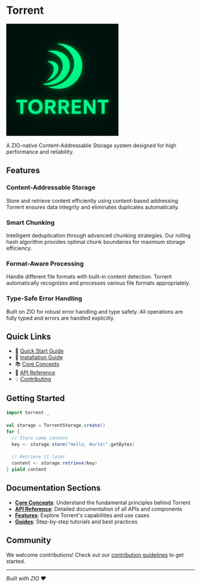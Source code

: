 # Torrent

![Torrent Logo](images/logo.png)

A ZIO-native Content-Addressable Storage system designed for high performance and reliability.

## Features

### Content-Addressable Storage
Store and retrieve content efficiently using content-based addressing. Torrent ensures data integrity and eliminates duplicates automatically.

### Smart Chunking
Intelligent deduplication through advanced chunking strategies. Our rolling hash algorithm provides optimal chunk boundaries for maximum storage efficiency.

### Format-Aware Processing
Handle different file formats with built-in content detection. Torrent automatically recognizes and processes various file formats appropriately.

### Type-Safe Error Handling
Built on ZIO for robust error handling and type safety. All operations are fully typed and errors are handled explicitly.

## Quick Links

- 🚀 [Quick Start Guide](getting-started/quick-start.md)
- 🔧 [Installation Guide](getting-started/installation.md)
- 📚 [Core Concepts](core-concepts/index.md)
- 📖 [API Reference](api-reference/index.md)
- 💡 [Contributing](contributing.md)

## Getting Started

```scala
import torrent._

val storage = TorrentStorage.create()
for {
  // Store some content
  key <- storage.store("Hello, World!".getBytes)
  
  // Retrieve it later
  content <- storage.retrieve(key)
} yield content
```

## Documentation Sections

- **[Core Concepts](core-concepts/index.md)**: Understand the fundamental principles behind Torrent
- **[API Reference](api-reference/index.md)**: Detailed documentation of all APIs and components
- **[Features](features/index.md)**: Explore Torrent's capabilities and use cases
- **[Guides](guides/index.md)**: Step-by-step tutorials and best practices

## Community

We welcome contributions! Check out our [contribution guidelines](contributing.md) to get started.

---

*Built with ZIO ❤️* 